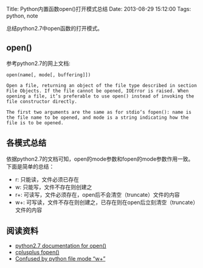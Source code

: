 Title: Python内置函数open()打开模式总结
Date: 2013-08-29 15:12:00
Tags: python, note

总结python2.7中open函数的打开模式。

## open()
参考python2.7的网上文档:

    open(name[, mode[, buffering]])

    Open a file, returning an object of the file type described in section File Objects. If the file cannot be opened, IOError is raised. When opening a file, it’s preferable to use open() instead of invoking the file constructor directly.

    The first two arguments are the same as for stdio‘s fopen(): name is the file name to be opened, and mode is a string indicating how the file is to be opened.

## 各模式总结
依据python2.7的文档可知，open的mode参数和fopen的mode参数作用一致。下面是简单的总结：

*  r: 只能读，文件必须已存在
*  w: 只能写，文件不存在则创建之
*  r+: 可读写，文件必须存在，open后不会清空（truncate）文件的内容
*  w+: 可写读，文件不存在则创建之，已存在则在open后立刻清空（truncate）文件的内容

## 阅读资料
*  [python2.7 documentation for open()](http://docs.python.org/2/library/functions.html#open)
*  [cplusplus fopen()](http://www.cplusplus.com/reference/cstdio/fopen/)
*  [Confused by python file mode “w+”](http://stackoverflow.com/questions/16208206/confused-by-python-file-mode-w) 

